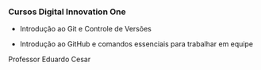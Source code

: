 
### Cursos Digital Innovation One 

- Introdução ao Git e Controle de Versões

- Introdução ao GitHub e comandos essenciais para trabalhar em equipe 
 
Professor Eduardo Cesar 